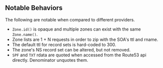 ## Notable Behaviors
The following are notable when compared to different providers.
* `Zone.id()` is opaque and multiple zones can exist with the same `Zone.name()`.
* Zone lists are 1 + N requests in order to zip with the SOA's ttl and rname.
* The default ttl for record sets is hard-coded to 300.
* The zone's NS record set can be altered, but not removed.
* `SPF` and `TXT` rdata are quoted when accessed from the Route53 api directly. Denominator unquotes them.
